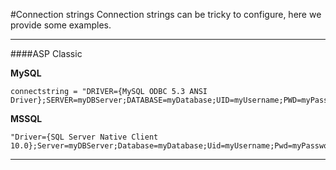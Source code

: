 #Connection strings
Connection strings can be tricky to configure, here we provide some examples.


---------
####ASP Classic

**MySQL**

    connectstring = "DRIVER={MySQL ODBC 5.3 ANSI Driver};SERVER=myDBServer;DATABASE=myDatabase;UID=myUsername;PWD=myPassword;"

**MSSQL**


    "Driver={SQL Server Native Client 10.0};Server=myDBServer;Database=myDatabase;Uid=myUsername;Pwd=myPassword;"

---------